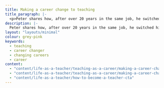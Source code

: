 ```yaml
---
title: Making a career change to teaching 
title_paragraph: |-
  <p>Peter shares how, after over 20 years in the same job, he switched his role in finance for the classroom.</p>
description: |-
  Peter shares how, after over 20 years in the same job, he switched his role in finance for the classroom.
layout: "layouts/minimal" 
colour: grey-pink
keywords:
  - teaching
  - career changer
  - changing careers
  - career
content: 
  - "content/life-as-a-teacher/teaching-as-a-career/making-a-career-change-to-teaching/header" 
  - "content/life-as-a-teacher/teaching-as-a-career/making-a-career-change-to-teaching/article"
  - "content/life-as-a-teacher/how-to-become-a-teacher-cta"
---
```

